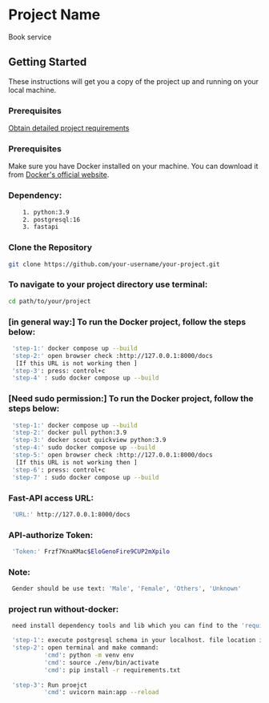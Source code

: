 # Project Name

Book service

## Getting Started

These instructions will get you a copy of the project up and running on your local machine.
### Prerequisites
[Obtain detailed project requirements]([FILE_NAME.pdf](https://github.com/firozfau/book_service/blob/main/test.pdf))

### Prerequisites

Make sure you have Docker installed on your machine.
You can download it from [Docker's official website](https://www.docker.com/get-started).

### Dependency:
```bash
    1. python:3.9
    2. postgresql:16
    3. fastapi
```


### Clone the Repository

```bash
git clone https://github.com/your-username/your-project.git
```
### To navigate to your project directory use terminal:
```bash
cd path/to/your/project
```
### [in general way:] To run the Docker project, follow the steps below:
```bash
 'step-1:' docker compose up --build
 'step-2:' open browser check :http://127.0.0.1:8000/docs
  [If this URL is not working then ]  
 'step-3': press: control+c
 'step-4' : sudo docker compose up --build
```
### [Need sudo permission:]  To run the Docker project, follow the steps below:
```bash
 'step-1:' docker compose up --build
 'step-2:' docker pull python:3.9  
 'step-3:' docker scout quickview python:3.9
 'step-4:' sudo docker compose up --build
 'step-5:' open browser check :http://127.0.0.1:8000/docs
  [If this URL is not working then ]  
 'step-6': press: control+c
 'step-7' : sudo docker compose up --build
```

### Fast-API access URL:
```bash
 'URL:' http://127.0.0.1:8000/docs
```
### API-authorize Token:
```bash
 'Token:' Frzf7KnaKMac$EloGenoFire9CUP2mXpilo
```


### Note:
```bash
 Gender should be use text: 'Male', 'Female', 'Others', 'Unknown'
```

### project run without-docker:
```bash
 need install dependency tools and lib which you can find to the 'requirements.txt' 
```
```bash
 'step-1': execute postgresql schema in your localhost. file location is 'postgres_data/book_service'
 'step-2': open terminal and make command: 
          'cmd': python -m venv env
          'cmd': source ./env/bin/activate
          'cmd': pip install -r requirements.txt
          
 'step-3': Run proejct
          'cmd': uvicorn main:app --reload        
```
